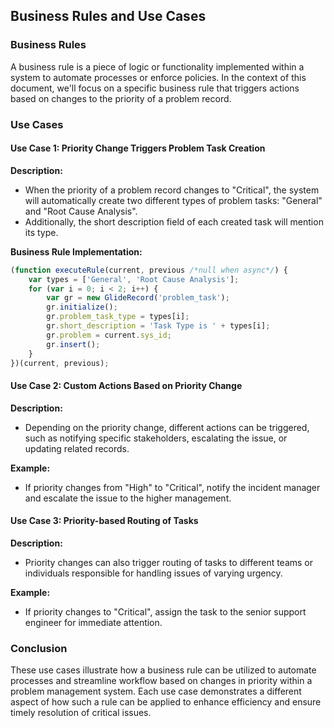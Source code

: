 ## Business Rules and Use Cases

### Business Rules

A business rule is a piece of logic or functionality implemented within a system to automate processes or enforce policies. In the context of this document, we'll focus on a specific business rule that triggers actions based on changes to the priority of a problem record.

### Use Cases

#### Use Case 1: Priority Change Triggers Problem Task Creation

**Description:**
- When the priority of a problem record changes to "Critical", the system will automatically create two different types of problem tasks: "General" and "Root Cause Analysis".
- Additionally, the short description field of each created task will mention its type.

**Business Rule Implementation:**
```javascript
(function executeRule(current, previous /*null when async*/) {
    var types = ['General', 'Root Cause Analysis'];
    for (var i = 0; i < 2; i++) {
        var gr = new GlideRecord('problem_task');
        gr.initialize();
        gr.problem_task_type = types[i];
        gr.short_description = 'Task Type is ' + types[i];
        gr.problem = current.sys_id;
        gr.insert();
    }
})(current, previous);
```

#### Use Case 2: Custom Actions Based on Priority Change

**Description:**
- Depending on the priority change, different actions can be triggered, such as notifying specific stakeholders, escalating the issue, or updating related records.

**Example:**
- If priority changes from "High" to "Critical", notify the incident manager and escalate the issue to the higher management.

#### Use Case 3: Priority-based Routing of Tasks

**Description:**
- Priority changes can also trigger routing of tasks to different teams or individuals responsible for handling issues of varying urgency.

**Example:**
- If priority changes to "Critical", assign the task to the senior support engineer for immediate attention.

### Conclusion

These use cases illustrate how a business rule can be utilized to automate processes and streamline workflow based on changes in priority within a problem management system. Each use case demonstrates a different aspect of how such a rule can be applied to enhance efficiency and ensure timely resolution of critical issues.